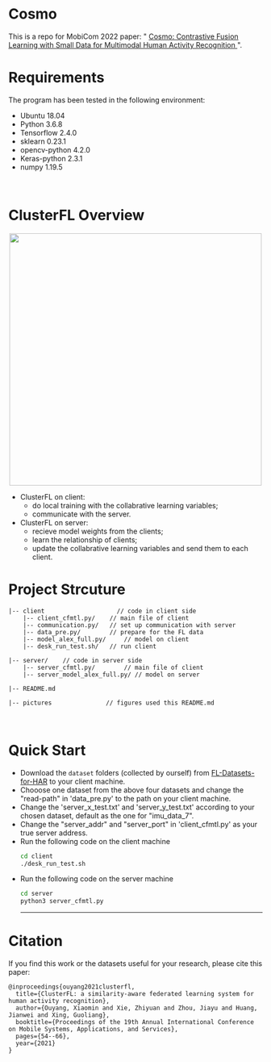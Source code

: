 # Cosmo
This is a repo for MobiCom 2022 paper: " <a href="https://dl.acm.org/doi/10.1145/3458864.3467681"> Cosmo: Contrastive Fusion Learning with Small Data for Multimodal Human Activity Recognition </a>".

# Requirements
The program has been tested in the following environment: 
* Ubuntu 18.04
* Python 3.6.8
* Tensorflow 2.4.0
* sklearn 0.23.1
* opencv-python 4.2.0
* Keras-python 2.3.1
* numpy 1.19.5
<br>

# ClusterFL Overview
<p align="center" >
	<img src="https://github.com/xmouyang/ClusterFL/blob/main/figures/ClusterFL-system-overview.png" width="500">
</p>

* ClusterFL on client: 
	* do local training with the collabrative learning variables;
	* communicate with the server.
* ClusterFL on server: 
	* recieve model weights from the clients;
	* learn the relationship of clients;
	* update the collabrative learning variables and send them to each client.


# Project Strcuture
```
|-- client                    // code in client side
    |-- client_cfmtl.py/	// main file of client 
    |-- communication.py/	// set up communication with server
    |-- data_pre.py/		// prepare for the FL data
    |-- model_alex_full.py/ 	// model on client 
    |-- desk_run_test.sh/	// run client 

|-- server/    // code in server side
    |-- server_cfmtl.py/        // main file of client
    |-- server_model_alex_full.py/ // model on server 

|-- README.md

|-- pictures               // figures used this README.md
```
<br>

# Quick Start
* Download the `dataset` folders (collected by ourself) from [FL-Datasets-for-HAR](https://github.com/xmouyang/FL-Datasets-for-HAR) to your client machine.
* Chooose one dataset from the above four datasets and change the "read-path" in 'data_pre.py' to the path on your client machine.
* Change the 'server_x_test.txt' and 'server_y_test.txt' according to your chosen dataset, default as the one for "imu_data_7".
* Change the "server_addr" and "server_port" in 'client_cfmtl.py' as your true server address. 
* Run the following code on the client machine
    ```bash
    cd client
    ./desk_run_test.sh
    ```
* Run the following code on the server machine
    ```bash
    cd server
    python3 server_cfmtl.py
    ```
    ---

# Citation
If you find this work or the datasets useful for your research, please cite this paper:
```
@inproceedings{ouyang2021clusterfl,
  title={ClusterFL: a similarity-aware federated learning system for human activity recognition},
  author={Ouyang, Xiaomin and Xie, Zhiyuan and Zhou, Jiayu and Huang, Jianwei and Xing, Guoliang},
  booktitle={Proceedings of the 19th Annual International Conference on Mobile Systems, Applications, and Services},
  pages={54--66},
  year={2021}
}
```
    
